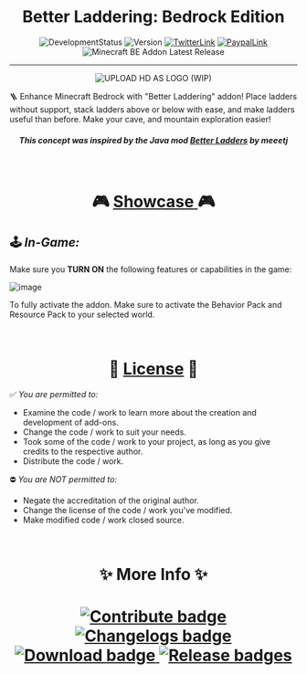 <h1 align="center"> <strong> Better Laddering: Bedrock Edition </strong> </h1>

<div align="center">

  ![DevelopmentStatus](https://img.shields.io/badge/Development-finished-2ea44f?logo=visualstudiocode&logoColor=blue)
  ![Version](https://img.shields.io/badge/Version-v1.0.0-2ea44f?logo=git&logoColor=red)
  [![TwitterLink](https://img.shields.io/badge/Twitter-Follow_@h__YanG__0A-2ea44f?logo=twitter&logoColor=blue)](https://twitter.com/h_YanG_0A)
  [![PaypalLink](https://img.shields.io/badge/Support-Donate-2ea44f?logo=paypal)](https://www.paypal.com/paypalme/DennisAbaigar?country.x=PH&locale.x=en_US)
  ![Minecraft BE Addon Latest Release](https://img.shields.io/github/v/release/Adr-hyng-OSS/Better-Laddering?logo=xbox&logoColor=green&label=Minecraft)
  <!-- [![Release Downloads](https://img.shields.io/badge/dynamic/json?label=Downloads&query=%24%5B0%5D.assets%5B0%5D.download_count&url=https%3A%2F%2Fapi.github.com%2Frepos%2FAdr-hyng-OSS%2FLumber-Axe%2Freleases)](https://github.com/Adr-hyng-OSS/Lumber-Axe/releases/latest) -->
  
</div>


-----

<p align="center"><img src="https://github.com/Adr-hyng/Better-Laddering/assets/95139246/32fe1e8c-e9dc-40e8-b2ae-68f2c22540fc" alt="UPLOAD HD AS LOGO (WIP)"></p>

🪜 Enhance Minecraft Bedrock with "Better Laddering" addon! Place ladders without support, stack ladders above or below with ease, and make ladders useful than before. Make your cave, and mountain exploration easier!

<h5 align="center"> This concept was inspired by the Java mod <a href="https://modrinth.com/mod/better-ladders">Better Ladders</a> by meeetj </h5>
<br>

<h1 align="center" >🎮 <a href="https://youtube.com/playlist?list=PLHMbEPQsIZ9zJ6dVAVO0E1YM5qgYO1iQI"><strong>Showcase</strong> </a> 🎮</h1>

## 🕹️ *In-Game:*

Make sure you **TURN ON** the following features or capabilities in the game:

![image](https://github.com/Adr-hyng/Better-Laddering/assets/95139246/3877675b-4d30-4286-93c0-1573dc746a23)


To fully activate the addon. Make sure to activate the Behavior Pack and Resource Pack to your selected world.


<br>

<h1 align="center" >📃 <a href="./LICENSE"><strong>License</strong></a> 📃</h1>

✅ *You are permitted to:*

- Examine the code / work to learn more about the creation and development of add-ons.
- Change the code / work to suit your needs.
- Took some of the code / work to your project, as long as you give credits to the respective author.
- Distribute the code / work.

⛔ *You are NOT permitted to:*

- Negate the accreditation of the original author.
- Change the license of the code / work you've modified.
- Make modified code / work closed source.

<br>

<h1 align="center"> <strong> ✨ More Info ✨ </strong> <h1>

<div align="center">
  <a href="./contribute.md">
    <img src="https://img.shields.io/static/v1?label=&message=Contribute&color=dark+green&style=for-the-badge" alt="Contribute badge">
  </a>
  <a href="https://github.com/Adr-hyng-OSS/Better-Laddering/releases">
    <img src="https://img.shields.io/static/v1?label=&message=CHANGELOGS&color=dark+green&style=for-the-badge" alt="Changelogs badge">
  </a>
  <a href="https://bstlar.com/195/Better-Laddering-Bedrock-v1.20.1x">
    <img src="https://img.shields.io/static/v1?label=&message=DOWNLOAD&color=dark+green&style=for-the-badge&logo=download&logoColor=black" alt="Download badge">
  </a>
  <a href="https://github.com/Adr-hyng-OSS/Better-Laddering/releases/latest">
    <img src="https://img.shields.io/static/v1?label=&message=LATEST%20RELEASE&color=dark+green&style=for-the-badge" alt="Release badges">
  </a>
</div>
